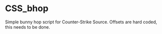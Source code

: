 # CSS_bhop
Simple bunny hop script for Counter-Strike Source. Offsets are hard coded, this needs to be done.
